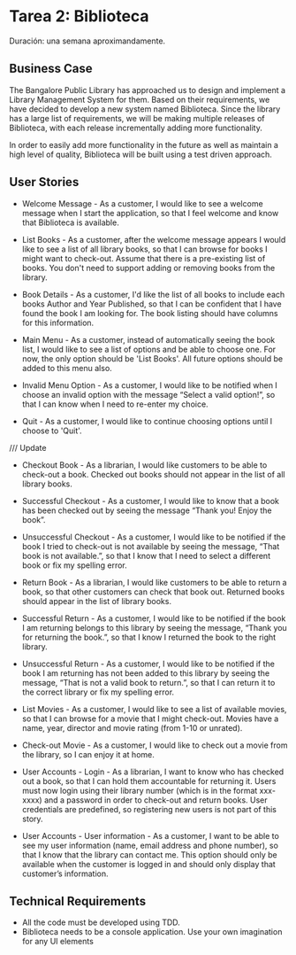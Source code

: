 # Tarea 2: Biblioteca

Duración: una semana aproximandamente.

## Business Case

The Bangalore Public Library has approached us to design and implement a Library
Management System for them. Based on their requirements, we have decided to develop
a new system named Biblioteca. Since the library has a large list of requirements,
we will be making multiple releases of Biblioteca, with each release incrementally
adding more functionality.

In order to easily add more functionality in the future as well as maintain a
high level of quality, Biblioteca will be built using a test driven approach.


## User Stories

* Welcome Message - As a customer, I would like to see a welcome message when
I start the application, so that I feel welcome and know that Biblioteca is available.

* List Books - As a customer, after the welcome message appears I would like to
see a list of all library books, so that I can browse for books I might want to
check-out. Assume that there is a pre-existing list of books. You don't need to
support adding or removing books from the library.

* Book Details - As a customer, I'd like the list of all books to include each
books Author and Year Published, so that I can be confident that I have found
the book I am looking for. The book listing should have columns for this information.

* Main Menu - As a customer, instead of automatically seeing the book list, I
would like to see a list of options and be able to choose one. For now, the only
option should be 'List Books'. All future options should be added to this menu also.

* Invalid Menu Option - As a customer, I would like to be notified when I choose
an invalid option with the message “Select a valid option!”, so that I can know
when I need to re-enter my choice.

* Quit - As a customer, I would like to continue choosing options until I choose to 'Quit'.

/// Update

* Checkout Book - As a librarian, I would like customers to be able to check-out
a book. Checked out books should not appear in the list of all library books.

* Successful Checkout - As a customer, I would like to know that a book has been
checked out by seeing the message “Thank you! Enjoy the book”.

* Unsuccessful Checkout - As a customer, I would like to be notified if the book
I tried to check-out is not available by seeing the message, “That book is not
available.”, so that I know that I need to select a different book or fix my spelling error.

* Return Book - As a librarian, I would like customers to be able to return a
book, so that other customers can check that book out. Returned books should
appear in the list of library books.

* Successful Return - As a customer, I would like to be notified if the book I
am returning belongs to this library by seeing the message, “Thank you for
returning the book.”, so that I know I returned the book to the right library.

* Unsuccessful Return - As a customer, I would like to be notified if the book
I am returning has not been added to this library by seeing the message, “That
is not a valid book to return.”, so that I can return it to the correct library
or fix my spelling error.

* List Movies - As a customer, I would like to see a list of available movies,
so that I can browse for a movie that I might check-out.
Movies have a name, year, director and movie rating (from 1-10 or unrated).

* Check-out Movie - As a customer, I would like to check out a movie from the
library, so I can enjoy it at home.

* User Accounts - Login - As a librarian, I want to know who has checked out a book,
so that I can hold them accountable for returning it. Users must now login
using their library number (which is in the format xxx-xxxx) and a password
in order to check-out and return books. User credentials are predefined,
so registering new users is not part of this story.

* User Accounts - User information - As a customer, I want to be able to see
my user information (name, email address and phone number), so that I know that
the library can contact me. This option should only be available when the customer
is logged in and should only display that customer’s information.

## Technical Requirements

* All the code must be developed using TDD.
* Biblioteca needs to be a console application. Use your own imagination for any UI elements

